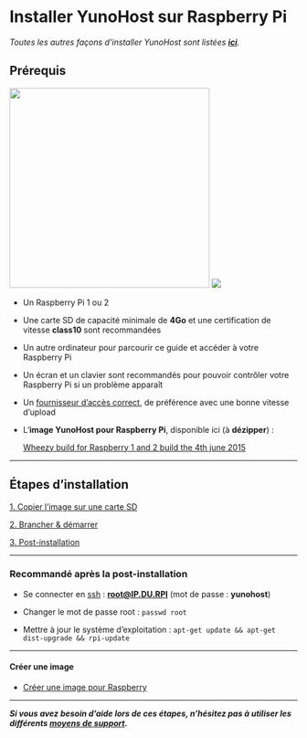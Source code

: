 # Installer YunoHost sur Raspberry Pi

*Toutes les autres façons d’installer YunoHost sont listées **[ici](/install_fr)**.*

## Prérequis
<img src="https://yunohost.org/images/Raspberry_Pi_2_Model_B_v1.1_front_angle_new.jpg" width=350>
<img src="https://yunohost.org/images/micro-sd-card.jpg">

* Un Raspberry Pi 1 ou 2
* Une carte SD de capacité minimale de **4Go** et une certification de vitesse **class10** sont recommandées
* Un autre ordinateur pour parcourir ce guide et accéder à votre Raspberry Pi
* Un écran et un clavier sont recommandés pour pouvoir contrôler votre Raspberry Pi si un problème apparaît
* Un [fournisseur d’accès correct](/isp_fr), de préférence avec une bonne vitesse d’upload
* L’**image YunoHost pour Raspberry Pi**, disponible ici (à **dézipper**) :

    [Wheezy build for Raspberry 1 and 2 build the 4th june 2015](http://build.yunohost.org/yunohost4rpi2.img.7z)

---

## Étapes d’installation

<a class="btn btn-lg btn-default" href="/copy_image_fr">1. Copier l’image sur une carte SD</a>

<a class="btn btn-lg btn-default" href="/plug_and_boot_fr">2. Brancher & démarrer</a>

<a class="btn btn-lg btn-default" href="/postinstall_fr">3. Post-installation</a>

---

### Recommandé après la post-installation

* Se connecter en [ssh](ssh_fr) : **root@IP.DU.RPI** (mot de passe : **yunohost**)
* Changer le mot de passe root : ```passwd root```

* Mettre à jour le système d’exploitation : ```apt-get update && apt-get dist-upgrade && rpi-update```

---

#### Créer une image
* [Créer une image pour Raspberry](/build_arm_image_en)

---
***Si vous avez besoin d’aide lors de ces étapes, n’hésitez pas à utiliser les différents [moyens de support](/support_fr).***